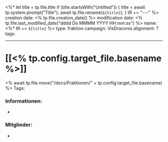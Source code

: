 
<%* 
let title = tp.file.title 
if (title.startsWith("Untitled")) {
title = await tp.system.prompt("Title"); 
await tp.file.rename(`${title}`); 
} tR += "---" 
%>
creation date: <% tp.file.creation_date() %> 
modification date: <% tp.file.last_modified_date("dddd Do MMMM YYYY HH:mm:ss") %> 
name: <%* tR += `${title}` %>
type: fraktion
campaign: VisDraconis
alignment: ?
tags:

--- 

# [[<% tp.config.target_file.basename %>]]
<% await tp.file.move("/docs/Fraktionen/" + tp.config.target_file.basename) %>
Tags: 


### Informationen:
-

### Mitglieder:
- 
